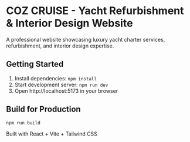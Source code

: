 # COZ CRUISE - Yacht Refurbishment & Interior Design Website

A professional website showcasing luxury yacht charter services, refurbishment, and interior design expertise.

## Getting Started

1. Install dependencies: `npm install`
2. Start development server: `npm run dev`
3. Open http://localhost:5173 in your browser

## Build for Production
`npm run build`

Built with React + Vite + Tailwind CSS

